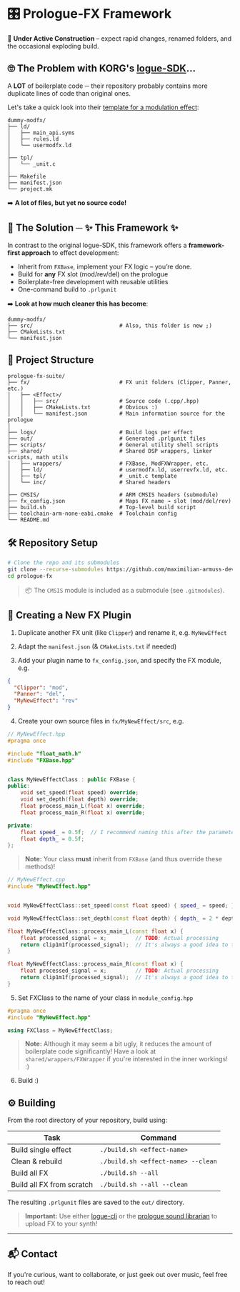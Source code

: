 # 🎛️ Prologue‑FX Framework

🚧 **Under Active Construction** – expect rapid changes, renamed folders, and the occasional exploding build.

## 🙄 The Problem with KORG's [logue-SDK](https://github.com/korginc/logue-sdk)...

A **LOT** of boilerplate code ─ their repository probably contains more duplicate lines of code than original ones.

Let's take a quick look into their [template for a modulation effect](https://github.com/korginc/logue-sdk/tree/master/platform/prologue/dummy-modfx):
```
dummy-modfx/
├── ld/                            
│   ├── main_api.syms
│   ├── rules.ld
│   └── usermodfx.ld
│ 
├── tpl/
│   └── _unit.c
│
├── Makefile
├── manifest.json
└── project.mk
```
➡️ **A lot of files, but yet no source code!**

## 🤩 The Solution ─ ✨ This Framework ✨

In contrast to the original logue-SDK, this framework offers a **framework-first approach** to effect development:

- Inherit from `FXBase`, implement your FX logic – you’re done.
- Build for **any** FX slot (mod/rev/del) on the prologue 
- Boilerplate-free development with reusable utilities
- One-command build to `.prlgunit`

➡️ **Look at how much cleaner this has become**:
```
dummy-modfx/
├── src/                           # Also, this folder is new ;)        
├── CMakeLists.txt         
└── manifest.json     
```

## 🧪 Project Structure

```
prologue-fx-suite/
├── fx/                            # FX unit folders (Clipper, Panner, etc.)
│   ├── <Effect>/
│   │   ├── src/                   # Source code (.cpp/.hpp)
│   │   ├── CMakeLists.txt         # Obvious :)
│   │   └── manifest.json          # Main information source for the prologue
│
├── logs/                          # Build logs per effect
├── out/                           # Generated .prlgunit files
├── scripts/                       # General utility shell scripts
├── shared/                        # Shared DSP wrappers, linker scripts, math utils
│   ├── wrappers/                  # FXBase, ModFXWrapper, etc.
│   ├── ld/                        # usermodfx.ld, userrevfx.ld, etc.
│   ├── tpl/                       # _unit.c template
│   └── inc/                       # Shared headers
│
├── CMSIS/                         # ARM CMSIS headers (submodule)
├── fx_config.json                 # Maps FX name → slot (mod/del/rev)
├── build.sh                       # Top-level build script
├── toolchain-arm-none-eabi.cmake  # Toolchain config
└── README.md
```

## 🛠️ Repository Setup

```bash
# Clone the repo and its submodules
git clone --recurse-submodules https://github.com/maximilian-armuss-dev/prologue-fx.git
cd prologue-fx
```

> 📦 The `CMSIS` module is included as a submodule (see `.gitmodules`).

## 🧩 Creating a New FX Plugin

1. Duplicate another FX unit (like `Clipper`) and rename it, e.g. `MyNewEffect`

2. Adapt the `manifest.json` (& `CMakeLists.txt` if needed)

3. Add your plugin name to `fx_config.json`, and specify the FX module, e.g.
```json
{
  "Clipper": "mod",
  "Panner": "del",
  "MyNewEffect": "rev"
}
```

4. Create your own source files in `fx/MyNewEffect/src`, e.g.
```c++
// MyNewEffect.hpp
#pragma once

#include "float_math.h"
#include "FXBase.hpp"


class MyNewEffectClass : public FXBase {
public:
    void set_speed(float speed) override;
    void set_depth(float depth) override;
    float process_main_L(float x) override;
    float process_main_R(float x) override;

private:
    float speed_ = 0.5f;  // I recommend naming this after the parameters you actually want to control, e.g. "gain_", "pan_", etc.
    float depth_ = 0.5f;
};
```
> **Note:** Your class **must** inherit from `FXBase` (and thus override these methods)!
```c++
// MyNewEffect.cpp
#include "MyNewEffect.hpp"


void MyNewEffectClass::set_speed(const float speed) { speed_ = speed; }

void MyNewEffectClass::set_depth(const float depth) { depth_ = 2 * depth; }

float MyNewEffectClass::process_main_L(const float x) {
    float processed_signal = x;         // TODO: Actual processing
    return clip1m1f(processed_signal);  // It's always a good idea to throw on a clipper at the end 
}

float MyNewEffectClass::process_main_R(const float x) {
    float processed_signal = x;         // TODO: Actual processing
    return clip1m1f(processed_signal);  // It's always a good idea to throw on a clipper at the end 
}
```

5. Set FXClass to the name of your class in `module_config.hpp`
```c++
#pragma once
#include "MyNewEffect.hpp"

using FXClass = MyNewEffectClass;
```
> **Note:** Although it may seem a bit ugly, it reduces the amount of boilerplate code significantly!
> Have a look at `shared/wrappers/FXWrapper` if you're interested in the inner workings! :)
6. Build :)

## ⚙️ Building
From the root directory of your repository, build using:

| Task                      | Command                            |
|---------------------------|------------------------------------|
| Build single effect       | `./build.sh <effect-name>`         |
| Clean & rebuild           | `./build.sh <effect-name> --clean` |
| Build all FX              | `./build.sh --all`                 |
| Build all FX from scratch | `./build.sh --all --clean`         |

The resulting `.prlgunit` files are saved to the `out/` directory.

> **Important:** Use either [logue-cli](https://github.com/korginc/logue-cli) or the [prologue sound librarian](https://www.korg.com/us/support/download/software/0/778/3995/) to upload FX to your synth!

---
## 📬 Contact

If you're curious, want to collaborate, or just geek out over music, feel free to reach out!
